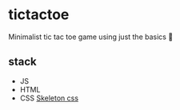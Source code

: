 # tictactoe
Minimalist tic tac toe game using just the basics 🔨

## stack
- JS
- HTML
- CSS [Skeleton css](http://getskeleton.com/)

